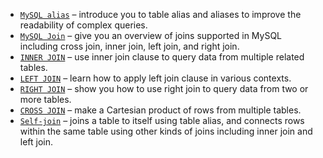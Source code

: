 - [``MySQL alias``](http://www.mysqltutorial.org/mysql-alias/) – introduce you to table alias and aliases to improve the readability of complex queries.
- [``MySQL Join``](http://www.mysqltutorial.org/mysql-join/)  – give you an overview of joins supported in MySQL including cross join, inner join, left join, and right join.
- [``INNER JOIN``](http://www.mysqltutorial.org/mysql-inner-join.aspx) – use inner join clause to query data from multiple related tables.
- [``LEFT JOIN``](http://www.mysqltutorial.org/mysql-left-join.aspx) – learn how to apply left join clause in various contexts.
- [``RIGHT JOIN``](http://www.mysqltutorial.org/mysql-right-join/) – show you how to use right join to query data from two or more tables.
- [``CROSS JOIN``](http://www.mysqltutorial.org/mysql-cross-join/) – make a Cartesian product of rows from multiple tables.
- [``Self-join``](http://www.mysqltutorial.org/mysql-self-join/) – joins a table to itself using table alias, and connects rows within the same table using other kinds of joins including inner join and left join.